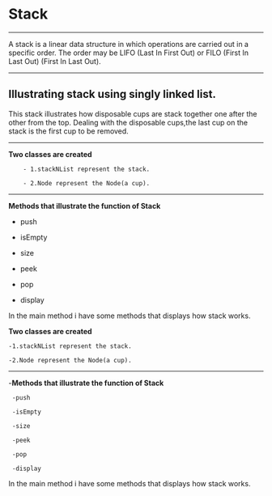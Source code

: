 # Stack
___
A stack is a linear data structure in which operations are carried out in a specific order. The order may be LIFO (Last In First Out) or FILO (First In Last Out) (First In Last Out).
___
## Illustrating stack using  singly linked list.

 This stack illustrates how disposable cups are stack together  one after the other from the top. Dealing with the disposable cups,the last cup on the stack is the first cup to be removed.
___

 **Two classes are created** 

        - 1.stackNList represent the stack.

        - 2.Node represent the Node(a cup).
 ___
**Methods that illustrate the function of Stack**

- push

- isEmpty

- size

- peek

- pop

- display


In the main method i have some methods that displays  how stack works.

 **Two classes are created** 
 
    -1.stackNList represent the stack.
        
    -2.Node represent the Node(a cup).
 ___
 
-**Methods that illustrate the function of Stack**

     -push

     -isEmpty

     -size

     -peek

     -pop

     -display


In the main method i have some methods that displays  how stack works.
